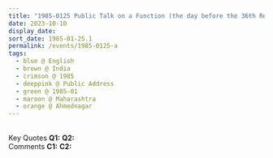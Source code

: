 ```yaml
---
title: "1985-0125 Public Talk on a Function (the day before the 36th Republic Day Celebration), Ahmednagar, Maharashtra, India"
date: 2023-10-10
display_date: 
sort_date: 1985-01-25.1
permalink: /events/1985-0125-a
tags:
  - blue @ English
  - brown @ India
  - crimson @ 1985
  - deeppink @ Public Address
  - green @ 1985-01
  - maroon @ Maharashtra
  - orange @ Ahmednagar
---
```


<br>

<wave-list>
  <list-title color="DarkSeaGreen" width="55">Key Quotes</list-title>
  <list-item color="BlanchedAlmond" width="280"><b>Q1:</b> <i></i></list-item>
  <list-item color="Lavender" width="280"><b>Q2:</b> <i></i></list-item>
</wave-list>

<br>

<wave-list>
  <list-title color="DarkSeaGreen" width="55">Comments</list-title>
  <list-item color="BlanchedAlmond" width="280"><b>C1:</b> <i></i></list-item>
  <list-item color="Lavender" width="280"><b>C2:</b> <i></i></list-item>
</wave-list>